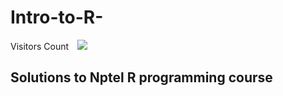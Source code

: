 # Intro-to-R-
Visitors Count <img src="https://profile-counter.glitch.me/gshanbhag525/count.svg"/></h3>
</div>

## Solutions to Nptel R programming course
